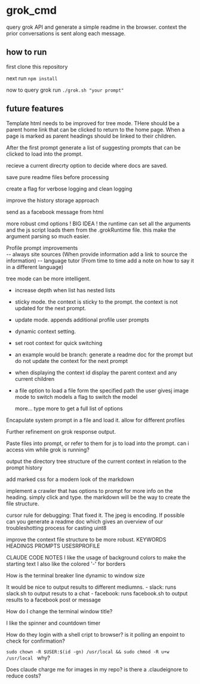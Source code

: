 # grok_cmd
query grok API and generate a simple readme in the browser. context the prior conversations is sent along each message.


## how to run
first clone this repository 

next run ```npm install```

now to query grok run ```./grok.sh "your prompt" ```



## future features

  Template html needs to be improved for tree mode.  THere should be a parent home link that can be clicked to return to the home page.
     When a page is marked as parent headings should be linked to their children.

  After the first prompt generate a list of suggesting prompts that can be clicked to load into the prompt.

  recieve a current direcrty option to decide where docs are saved.

  save pure readme files before processing

  create a flag for verbose logging and clean logging

  improve the history storage approach

  send as a facebook message from html

 
  more robust cmd options
  ! BIG IDEA ! the runtime can set all the arguments and the js script loads them from the .grokRuntime file. this make the argument parsing so much easier.

  Profile prompt improvements  
      -- always site sources  (When provide information add a link to source the information)
      -- language tutor (From time to time add a note on how to say it in a different language)


tree mode can be more intelligent.  
   * increase depth when list has nested lists
   * sticky mode.  the context is sticky to the prompt.  the context is not updated for the next prompt.
    
  * update mode.  appends additional profile user prompts
  * dynamic context setting.
  * set root context for quick switching
  * an example would be branch: generate a readme doc for the prompt but do not update the context for the next prompt

  * when displaying the context id display the parent context and any current children

  * a file option to load a file form the specified path the user givesj
    image mode to switch models
    a flag to switch the model

    more... type more to get a full list of options

  Encapulate system prompt in a file and load it.
     allow for different profiles

  Further refinement on grok response output.

  Paste files into prompt, or refer to them for js to load into the prompt. can i access vim while grok is running?

  output the directory tree structure of the current context in relation to the prompt history

  add marked css for a modern look of the markdown

  implement a crawler that has options to prompt for more info on the heading. simply click and type. the markdown will be the way to create the file structure.

  cursor rule for debugging: That fixed it.  The jpeg is encoding. If possible can you generate a readme doc which gives an overview of our troubleshotting process for casting uint8

  improve the context file structure to be more robust. KEYWORDS HEADINGS PROMPTS USESRPROFILE 


  CLAUDE CODE NOTES
  I like the usage of background colors to make the starting text
  I also like the colored '-' for borders

  How is the terminal breaker line dynamic to window size

  It would be nice to output results to different mediumns.
      - slack: runs slack.sh to output resuts to a chat
      - facebook: runs facebook.sh to output results to a facebook post or message

How do I change the terminal window title?

I like the spinner and countdown timer

  How do they login with a shell cript to browser? is it polling an enpoint to check for confirmation?

 ```sudo chown -R $USER:$(id -gn) /usr/local && sudo chmod -R u+w /usr/local ``` why?

 Does claude charge me for images in my repo? is there a .claudeignore to reduce costs?
 